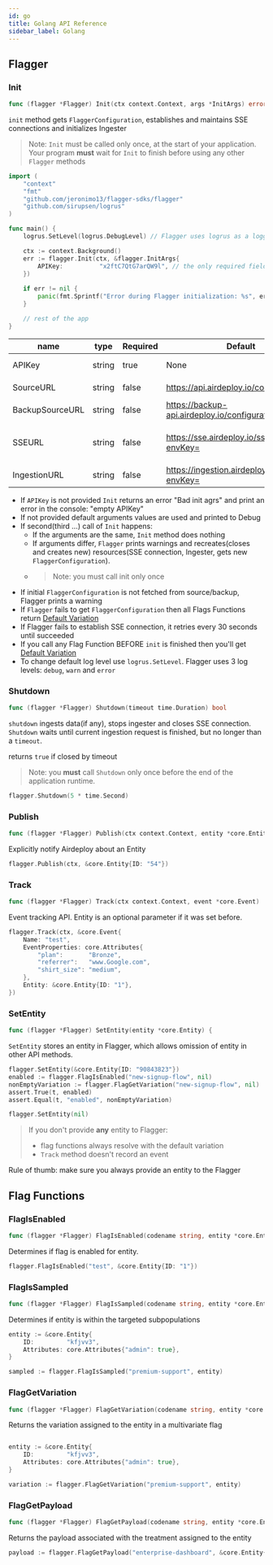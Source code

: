 ```yaml
---
id: go
title: Golang API Reference
sidebar_label: Golang
---
```


## Flagger
### Init

```go
func (flagger *Flagger) Init(ctx context.Context, args *InitArgs) error
```

`init` method gets `FlaggerConfiguration`, establishes and maintains SSE connections and initializes Ingester

> Note: `Init` must be called only once, at the start of your application. 
>Your program __must__ wait for `Init` to finish before using any other `Flagger` methods


```go
import (
	"context"
	"fmt"
	"github.com/jeronimo13/flagger-sdks/flagger"
	"github.com/sirupsen/logrus"
)

func main() {
	logrus.SetLevel(logrus.DebugLevel) // Flagger uses logrus as a logger

	ctx := context.Background()
	err := flagger.Init(ctx, &flagger.InitArgs{
		APIKey:          "x2ftC7QtG7arQW9l", // the only required field
	})
	
	if err != nil {
		panic(fmt.Sprintf("Error during Flagger initialization: %s", err))
	}

    // rest of the app
}
```

| name            | type   | Required | Default                           | Description                                                                                             |
| --------------- | ------ | -------- | --------------------------------- | ------------------------------------------------------------------------------------------------------- |
| APIKey          | string | true     | None                              | API key to an environment                                                                               |
| SourceURL       | string | false    | https://api.airdeploy.io/configurations/        | URL to get `FlaggerConfiguration`                                                                         |
| BackupSourceURL | string | false    | https://backup-api.airdeploy.io/configurations/ | backup URL to get `FlaggerConfiguration`                                                                  |
| SSEURL          | string | false    | https://sse.airdeploy.io/sse/v3/?envKey=        | URL for real-time updates of `FlaggerConfiguration` via sse                                                                       |
| IngestionURL    | string | false    | https://ingestion.airdeploy.io/collector?envKey=   | URL for ingestion                                                                                       |

- If `APIKey` is not provided `Init` returns an error "Bad init agrs" and print an error in the console: "empty APIKey"
- If not provided default arguments values are used and printed to Debug
- If second(third …) call of `Init` happens:
    - If the arguments are the same, `Init` method does nothing
    - If arguments differ, `Flagger` prints warnings and recreates(closes and creates new) resources(SSE connection, 
    Ingester, gets new `FlaggerConfiguration`).
    - > Note: you must call init only once
- If initial `FlaggerConfiguration` is not fetched from source/backup, Flagger prints a warning
- If `Flagger` fails to get `FlaggerConfiguration` then all Flags Functions return [Default Variation](../flagger-sdk/default-variation.md)
- If Flagger fails to establish SSE connection, it retries every 30 seconds until succeeded
- If you call any Flag Function BEFORE `init` is finished then you'll get [Default Variation](../flagger-sdk/default-variation.md)  
- To change default log level use `logrus.SetLevel`. Flagger uses 3 log levels: `debug`, `warn` and `error` 

### Shutdown

```go
func (flagger *Flagger) Shutdown(timeout time.Duration) bool 
```

`shutdown` ingests data(if any), stops ingester and closes SSE connection.
`Shutdown` waits until current ingestion request is finished, but no longer than a `timeout`.

returns `true` if closed by timeout 

> Note: you __must__ call `Shutdown` only once before the end of the application runtime. 

```go
flagger.Shutdown(5 * time.Second)
```

### Publish

```go
func (flagger *Flagger) Publish(ctx context.Context, entity *core.Entity)
```

Explicitly notify Airdeploy about an Entity

```go
flagger.Publish(ctx, &core.Entity{ID: "54"})
```

### Track

```go
func (flagger *Flagger) Track(ctx context.Context, event *core.Event)
```

Event tracking API.
Entity is an optional parameter if it was set before.

```go
flagger.Track(ctx, &core.Event{
    Name: "test",
    EventProperties: core.Attributes{
        "plan":       "Bronze",
        "referrer":   "www.Google.com",
        "shirt_size": "medium",
    },
    Entity: &core.Entity{ID: "1"},
})
```

### SetEntity

```go
func (flagger *Flagger) SetEntity(entity *core.Entity) {
```

`SetEntity` stores an entity in Flagger, which allows omission of entity in other API methods. 

```go
flagger.SetEntity(&core.Entity{ID: "90843823"})
enabled := flagger.FlagIsEnabled("new-signup-flow", nil)
nonEmptyVariation := flagger.FlagGetVariation("new-signup-flow", nil)
assert.True(t, enabled)
assert.Equal(t, "enabled", nonEmptyVariation)

flagger.SetEntity(nil)
```

>If you don't provide __any__ entity to Flagger:
>- flag functions always resolve with the default variation
>- `Track` method doesn't record an event

Rule of thumb: make sure you always provide an entity to the Flagger

## Flag Functions
### FlagIsEnabled

```go
func (flagger *Flagger) FlagIsEnabled(codename string, entity *core.Entity) bool 
```

Determines if flag is enabled for entity.

```go
flagger.FlagIsEnabled("test", &core.Entity{ID: "1"})
```

### FlagIsSampled

```go
func (flagger *Flagger) FlagIsSampled(codename string, entity *core.Entity) bool 
```

Determines if entity is within the targeted subpopulations

```go
entity := &core.Entity{
    ID:         "kfjvv3",
    Attributes: core.Attributes{"admin": true},
}

sampled := flagger.FlagIsSampled("premium-support", entity)
```

### FlagGetVariation

```go
func (flagger *Flagger) FlagGetVariation(codename string, entity *core.Entity) string 
```

Returns the variation assigned to the entity in a multivariate flag

```go

entity := &core.Entity{
    ID:         "kfjvv3",
    Attributes: core.Attributes{"admin": true},
}

variation := flagger.FlagGetVariation("premium-support", entity)
```


### FlagGetPayload

```go
func (flagger *Flagger) FlagGetPayload(codename string, entity *core.Entity) core.Payload 
```

Returns the payload associated with the treatment assigned to the entity

```go
payload := flagger.FlagGetPayload("enterprise-dashboard", &core.Entity{ID: "31404847", Type: "Company"})
```
